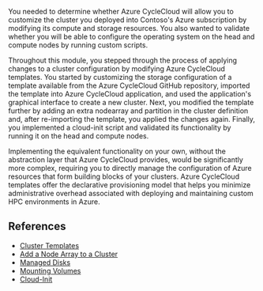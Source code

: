 You needed to determine whether Azure CycleCloud will allow you to customize the cluster you deployed into Contoso's Azure subscription by modifying its compute and storage resources. You also wanted to validate whether you will be able to configure the operating system on the head and compute nodes by running custom scripts. 

Throughout this module, you stepped through the process of applying changes to a cluster configuration by modifying Azure CycleCloud templates. You started by customizing the storage configuration of a template available from the Azure CycleCloud GitHub repository, imported the template into Azure CycleCloud application, and used the application's graphical interface to create a new cluster. Next, you modified the template further by adding an extra nodearray and partition in the cluster definition and, after re-importing the template, you applied the changes again. Finally, you implemented a cloud-init script and validated its functionality by running it on the head and compute nodes. 

Implementing the equivalent functionality on your own, without the abstraction layer that Azure CycleCloud provides, would be significantly more complex, requiring you to  directly manage the configuration of Azure resources that form building blocks of your clusters. Azure CycleCloud templates offer the declarative provisioning model that helps you minimize administrative overhead associated with deploying and maintaining custom HPC environments in Azure.

## References

* [Cluster Templates](https://docs.microsoft.com/azure/cyclecloud/how-to/cluster-templates)
* [Add a Node Array to a Cluster](https://docs.microsoft.com/azure/cyclecloud/how-to/add-node-array)
* [Managed Disks](https://docs.microsoft.com/azure/cyclecloud/how-to/add-disk)
* [Mounting Volumes](https://docs.microsoft.com/azure/cyclecloud/how-to/mount-disk)
* [Cloud-Init](https://docs.microsoft.com/azure/cyclecloud/how-to/cloud-init)

